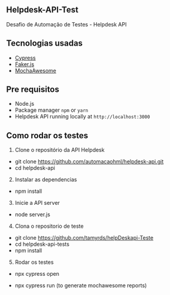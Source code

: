 ## Helpdesk-API-Test
Desafio de Automação de Testes - Helpdesk API

## Tecnologias usadas

- [Cypress](https://www.cypress.io/)
- [Faker.js](https://www.npmjs.com/package/@faker-js/faker)
- [MochaAwesome](https://www.npmjs.com/package/mochawesome)

## Pre requisitos

- Node.js
- Package manager `npm` or `yarn`
- Helpdesk API running locally at `http://localhost:3000`

## Como rodar os testes

1. Clone o repositório da API Helpdesk

- git clone https://github.com/automacaohml/helpdesk-api.git
- cd helpdesk-api

2. Instalar as dependencias 

- npm install

3. Inicie a API server

- node server.js

4. Clona o repositorio de teste

- git clone https://github.com/tamyrds/helpDeskapi-Teste
- cd helpdesk-api-tests
- npm install

5. Rodar os testes

- npx cypress open

- npx cypress run (to generate mochawesome reports)

